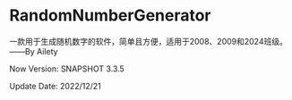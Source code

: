 # RandomNumberGenerator
一款用于生成随机数字的软件，简单且方便，适用于2008、2009和2024班级。——By Ailety

Now Version: SNAPSHOT 3.3.5

Update Date: 2022/12/21
